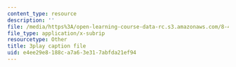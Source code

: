 ```yaml
---
content_type: resource
description: ''
file: /media/https%3A/open-learning-course-data-rc.s3.amazonaws.com/8-421-atomic-and-optical-physics-i-spring-2014/e4ee29e8188ca7a63e317abfda21ef94_zlaRnrjcjmw.srt
file_type: application/x-subrip
resourcetype: Other
title: 3play caption file
uid: e4ee29e8-188c-a7a6-3e31-7abfda21ef94
---
```

